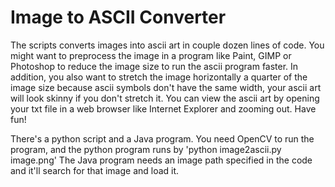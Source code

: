 # Image to ASCII Converter #

The scripts converts images into ascii art in couple dozen lines of code. You might want to preprocess the image in a program like Paint, GIMP or Photoshop to reduce the image size to run the ascii program faster. In addition, you also want to stretch the image horizontally a quarter of the image size because ascii symbols don't have the same width, your ascii art will look skinny if you don't stretch it. You can view the ascii art by opening your txt file in a web browser like Internet Explorer and zooming out. Have fun!

There's a python script and a Java program. You need OpenCV to run the program, and the python program runs by 'python image2ascii.py image.png' The Java program needs an image path specified in the code and it'll search for that image and load it.
